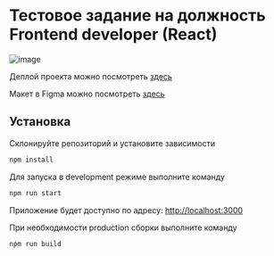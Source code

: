 # Тестовое задание на должность Frontend developer (React)

<img  alt="image" src="https://github.com/ArseniyKhal/SkyFitnessPro/assets/92600602/b231a24a-3c90-465d-b313-7a5dfef7528c">

Деплой проекта можно посмотреть [здесь](https://arseniykhal.github.io/)

Макет в Figma можно посмотреть [здесь](https://www.figma.com/file/dFftQlRVKZWjYGfX6yWOGW/%D0%A2%D0%B5%D1%81%D1%82%D0%BE%D0%B2%D0%BE%D0%B5-%D0%B7%D0%B0%D0%B4%D0%B0%D0%BD%D0%B8%D0%B5?type=design&node-id=0-1&mode=design&t=ggdu83ZmwgCXKbKr-0)

## Установка

Склонируйте репозиторий и установите зависимости

```sh
npm install
```

Для запуска в development режиме выполните команду

```sh
npm run start
```

Приложение будет доступно по адресу: [http://localhost:3000](http://localhost:3000)

При необходимости production сборки выполните команду

```sh
npm run build
```